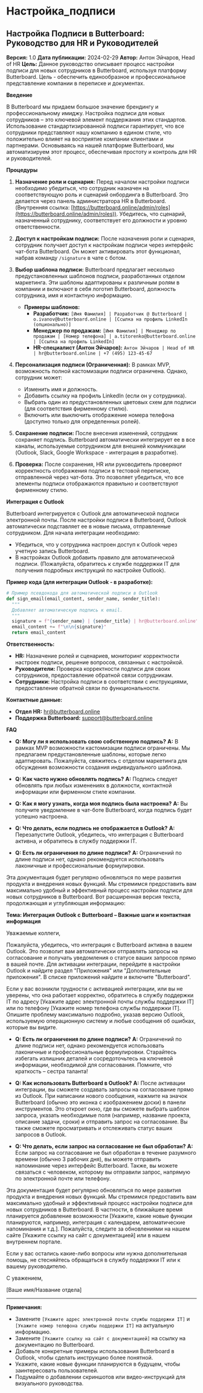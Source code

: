 # Настройка_подписи

## Настройка Подписи в Butterboard: Руководство для HR и Руководителей

**Версия:** 1.0
**Дата публикации:** 2024-02-29
**Автор:** Антон Эйчаров, Head of HR
**Цель:** Данное руководство описывает процесс настройки подписи для новых сотрудников в Butterboard, используя платформу Butterboard. Цель - обеспечить единообразное и профессиональное представление компании в переписке и документах.

**Введение**

В Butterboard мы придаем большое значение брендингу и профессиональному имиджу. Настройка подписи для новых сотрудников – это ключевой элемент поддержания этих стандартов.  Использование стандартизированной подписи гарантирует, что все сотрудники представляют нашу компанию в едином стиле, что положительно влияет на восприятие компании клиентами и партнерами.  Основываясь на нашей платформе Butterboard, мы автоматизируем этот процесс, обеспечивая простоту и контроль для HR и руководителей.

**Процедуры**

1. **Назначение роли и сценария:**  Перед началом настройки подписи необходимо убедиться, что сотрудник назначен на соответствующую роль и сценарий онбординга в Butterboard.  Это делается через панель администратора HR в Butterboard.  (Внутренняя ссылка: [https://butterboard.online/admin/roles](https://butterboard.online/admin/roles)).  Убедитесь, что сценарий, назначенный сотруднику, соответствует его должности и уровню ответственности.

2. **Доступ к настройкам подписи:**  После назначения роли и сценария, сотрудник получает доступ к настройкам подписи через интерфейс чат-бота Butterboard.  Он может активировать этот функционал, набрав команду `/signature` в чате с ботом.

3. **Выбор шаблона подписи:**  Butterboard предлагает несколько предустановленных шаблонов подписи, разработанных отделом маркетинга.  Эти шаблоны адаптированы к различным ролям в компании и включают в себя логотип Butterboard, должность сотрудника, имя и контактную информацию.  
    * **Примеры шаблонов:**
        * **Разработчик:**  `[Имя Фамилия] | Разработчик @ Butterboard | o.ivanov@butterboard.online | [Ссылка на профиль LinkedIn (опционально)]`
        * **Менеджер по продажам:** `[Имя Фамилия] | Менеджер по продажам | [Номер телефона] | a.titorenko@butterboard.online | [Ссылка на профиль LinkedIn]`
        * **HR-специалист (Антон Эйчаров):** `Антон Эйчаров | Head of HR | hr@butterboard.online | +7 (495) 123-45-67`

4. **Персонализация подписи (Ограниченная):**  В рамках MVP, возможность полной кастомизации подписи ограничена.  Однако, сотрудник может:
   *  Изменить имя и должность.
   *  Добавить ссылку на профиль LinkedIn (если он у сотрудника).
   *  Выбрать один из предустановленных цветовых схем для подписи (для соответствия фирменному стилю).
   *  Включить или выключить отображение номера телефона (доступно только для определенных ролей).

5. **Сохранение подписи:**  После внесения изменений, сотрудник сохраняет подпись.  Butterboard автоматически интегрирует ее в все каналы, используемые сотрудником для внешней коммуникации (Outlook, Slack, Google Workspace - интеграция в разработке).

6. **Проверка:**  После сохранения, HR или руководитель проверяют корректность отображения подписи в тестовой переписке, отправленной через чат-бота.  Это позволяет убедиться, что все элементы подписи отображаются правильно и соответствуют фирменному стилю.

**Интеграция с Outlook**

Butterboard интегрируется с Outlook для автоматической подписи электронной почты.  После настройки подписи в Butterboard, Outlook автоматически подставляет ее в новые письма, отправленные сотрудником.  Для начала интеграции необходимо:

*   Убедиться, что у сотрудника настроен доступ к Outlook через учетную запись Butterboard.
*   В настройках Outlook добавить правило для автоматической подписи.  (Пожалуйста, обратитесь к службе поддержки IT для получения подробных инструкций по настройке Outlook).

**Пример кода (для интеграции Outlook - в разработке):**

```python
# Пример псевдокода для автоматической подписи в Outlook
def sign_email(email_content, sender_name, sender_title):
  """
  Добавляет автоматическую подпись к email.
  """
  signature = f"{sender_name} | {sender_title} | hr@butterboard.online"
  email_content += f"\n\n{signature}"
  return email_content
```

**Ответственность:**

*   **HR:**  Назначение ролей и сценариев, мониторинг корректности настроек подписи, решение вопросов, связанных с настройкой.
*   **Руководители:**  Проверка корректности подписи для своих сотрудников, предоставление обратной связи сотрудникам.
*   **Сотрудники:**  Настройка подписи в соответствии с инструкциями, предоставление обратной связи по функциональности.

**Контактные данные:**

*   **Отдел HR:** hr@butterboard.online
*   **Поддержка Butterboard:** support@butterboard.online

**FAQ**

*   **Q:  Могу ли я использовать свою собственную подпись?**
    **A:** В рамках MVP возможности кастомизации подписи ограничены.  Мы предлагаем предустановленные шаблоны, которые легко адаптировать.  Пожалуйста, свяжитесь с отделом маркетинга для обсуждения возможности создания индивидуального шаблона.

*   **Q:  Как часто нужно обновлять подпись?**
    **A:**  Подпись следует обновлять при любых изменениях в должности, контактной информации или фирменном стиле компании.

*   **Q:  Как я могу узнать, когда моя подпись была настроена?**
    **A:** Вы получите уведомление в чат-боте Butterboard, когда подпись будет успешно настроена.

*   **Q:  Что делать, если подпись не отображается в Outlook?**
    **A:**  Перезапустите Outlook, убедитесь, что интеграция с Butterboard активна, и обратитесь в службу поддержки IT.

*   **Q:  Есть ли ограничения по длине подписи?**
    **A:**  Ограничений по длине подписи нет, однако рекомендуется использовать лаконичные и профессиональные формулировки.

Эта документация будет регулярно обновляться по мере развития продукта и внедрения новых функций.  Мы стремимся предоставить вам максимально удобный и эффективный процесс настройки подписи для новых сотрудников в Butterboard.
Вот расширенная версия текста, продолжающая и углубляющая информацию:

**Тема: Интеграция Outlook с Butterboard – Важные шаги и контактная информация**

Уважаемые коллеги,

Пожалуйста, убедитесь, что интеграция с Butterboard активна в вашем Outlook.  Это позволит вам автоматически отправлять запросы на согласование и получать уведомления о статусе ваших запросов прямо в вашей почте.  Для активации интеграции, перейдите в настройки Outlook и найдите раздел "Приложения" или "Дополнительные приложения".  В списке приложений найдите и включите "Butterboard".

Если у вас возникли трудности с активацией интеграции, или вы не уверены, что она работает корректно, обратитесь в службу поддержки IT по адресу [Укажите адрес электронной почты службы поддержки IT] или по телефону [Укажите номер телефона службы поддержки IT].  Опишите проблему максимально подробно, указав версию Outlook, используемую операционную систему и любые сообщения об ошибках, которые вы видите.

*   **Q:  Есть ли ограничения по длине подписи?**
    **A:**  Ограничений по длине подписи нет, однако рекомендуется использовать лаконичные и профессиональные формулировки.  Старайтесь избегать излишних деталей и сосредоточьтесь на ключевой информации, необходимой для согласования.  Помните, что краткость – сестра таланта!

*   **Q:  Как использовать Butterboard в Outlook?**
    **A:**  После активации интеграции, вы сможете создавать запросы на согласование прямо из Outlook.  При написании нового сообщения, нажмите на значок Butterboard (обычно это иконка с изображением доски) в панели инструментов.  Это откроет окно, где вы сможете выбрать шаблон запроса, указать необходимые поля (например, название проекта, описание задачи, сроки) и отправить запрос на согласование.  Вы также сможете просматривать и отслеживать статус ваших запросов в Outlook.

*   **Q:  Что делать, если запрос на согласование не был обработан?**
    **A:**  Если запрос на согласование не был обработан в течение разумного времени (обычно 3 рабочих дня), вы можете отправить напоминание через интерфейс Butterboard.  Также, вы можете связаться с человеком, которому вы отправили запрос, напрямую по электронной почте или телефону.

Эта документация будет регулярно обновляться по мере развития продукта и внедрения новых функций.  Мы стремимся предоставить вам максимально удобный и эффективный процесс настройки подписи для новых сотрудников в Butterboard.  В частности, в ближайшее время планируется добавление возможности [Укажите, какие новые функции планируются, например, интеграция с календарем, автоматические напоминания и т.д.].  Пожалуйста, следите за обновлениями на нашем сайте [Укажите ссылку на сайт с документацией] или в нашем внутреннем портале.

Если у вас остались какие-либо вопросы или нужна дополнительная помощь, не стесняйтесь обращаться в службу поддержки IT или к вашему руководителю.

С уважением,

[Ваше имя/Название отдела]

---

**Примечания:**

*   Замените  `[Укажите адрес электронной почты службы поддержки IT]` и `[Укажите номер телефона службы поддержки IT]` на актуальную информацию.
*   Замените `[Укажите ссылку на сайт с документацией]` на ссылку на документацию по Butterboard.
*   Добавьте конкретные примеры использования Butterboard в Outlook, чтобы сделать инструкцию более понятной.
*   Укажите, какие новые функции планируются в будущем, чтобы заинтересовать пользователей.
*   Подумайте о добавлении скриншотов или видео-инструкций для визуального руководства.